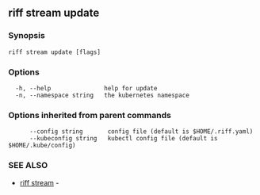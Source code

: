 ## riff stream update



### Synopsis



```
riff stream update [flags]
```

### Options

```
  -h, --help               help for update
  -n, --namespace string   the kubernetes namespace
```

### Options inherited from parent commands

```
      --config string       config file (default is $HOME/.riff.yaml)
      --kubeconfig string   kubectl config file (default is $HOME/.kube/config)
```

### SEE ALSO

* [riff stream](riff_stream.md)	 - 


